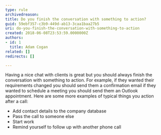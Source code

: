 ```yaml
---
type: rule
archivedreason: 
title: Do you finish the conversation with something to action?
guid: 59ebf357-c3b9-449d-ab13-3caa1baa27b5
uri: do-you-finish-the-conversation-with-something-to-action
created: 2018-06-08T23:53:59.0000000Z
authors:
- id: 1
  title: Adam Cogan
related: []
redirects: []

---
```


Having a nice chat with clients is great but you should always finish the conversation with something to action. For example, if they wanted their requirements changed you should send them a confirmation email if they wanted to schedule a meeting you should send them an Outlook appointment. Here are some more examples of typical things you action after a call:

<!--endintro-->

* Add contact details to the company database
* Pass the call to someone else
* Start work
* Remind yourself to follow up with another phone call

